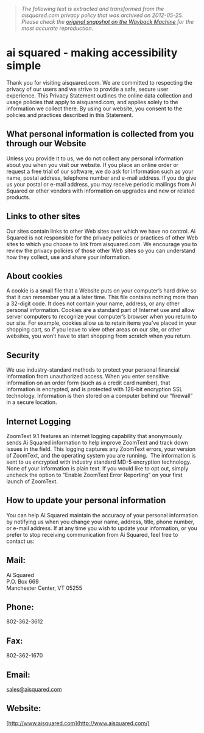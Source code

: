 > *The following text is extracted and transformed from the aisquared.com privacy policy that was archived on 2012-05-25. Please check the [original snapshot on the Wayback Machine](https://web.archive.org/web/20120525135006id_/http%3A//www.aisquared.com/privacy_policy) for the most accurate reproduction.*

# ai squared - making accessibility simple

Thank you for visiting aisquared.com. We are committed to respecting the privacy of our users and we strive to provide a safe, secure user experience. This Privacy Statement outlines the online data collection and usage policies that apply to aisquared.com, and applies solely to the information we collect there. By using our website, you consent to the policies and practices described in this Statement. 

## What personal information is collected from you through our Website

Unless you provide it to us, we do not collect any personal information about you when you visit our website. If you place an online order or request a free trial of our software, we do ask for information such as your name, postal address, telephone number and e-mail address. If you do give us your postal or e-mail address, you may receive periodic mailings from Ai Squared or other vendors with information on upgrades and new or related products. 

## Links to other sites

Our sites contain links to other Web sites over which we have no control. Ai Squared is not responsible for the privacy policies or practices of other Web sites to which you choose to link from aisquared.com. We encourage you to review the privacy policies of those other Web sites so you can understand how they collect, use and share your information. 

## About cookies

A cookie is a small file that a Website puts on your computer’s hard drive so that it can remember you at a later time. This file contains nothing more than a 32-digit code. It does not contain your name, address, or any other personal information. Cookies are a standard part of Internet use and allow server computers to recognize your computer’s browser when you return to our site. For example, cookies allow us to retain items you’ve placed in your shopping cart, so if you leave to view other areas on our site, or other websites, you won’t have to start shopping from scratch when you return. 

## Security

We use industry-standard methods to protect your personal financial information from unauthorized access. When you enter sensitive information on an order form (such as a credit card number), that information is encrypted, and is protected with 128-bit encryption SSL technology. Information is then stored on a computer behind our “firewall” in a secure location. 

## Internet Logging

ZoomText 9.1 features an internet logging capability that anonymously sends Ai Squared information to help improve ZoomText and track down issues in the field. This logging captures any ZoomText errors, your version of ZoomText, and the operating system you are running.  The information is sent to us encrypted with industry standard MD-5 encryption technology. None of your information is plain text. If you would like to opt out, simply uncheck the option to “Enable ZoomText Error Reporting” on your first launch of ZoomText. 

## How to update your personal information

You can help Ai Squared maintain the accuracy of your personal information by notifying us when you change your name, address, title, phone number, or e-mail address. If at any time you wish to update your information, or you prefer to stop receiving communication from Ai Squared, feel free to contact us: 

## Mail:

Ai Squared   
P.O. Box 669   
Manchester Center, VT 05255 

## Phone:

802-362-3612 

## Fax:

802-362-1670 

## Email:

[sales@aisquared.com](mailto:sales@aisquared.com)

## Website:

[http://www.aisquared.com](http://www.aisquared.com/)
